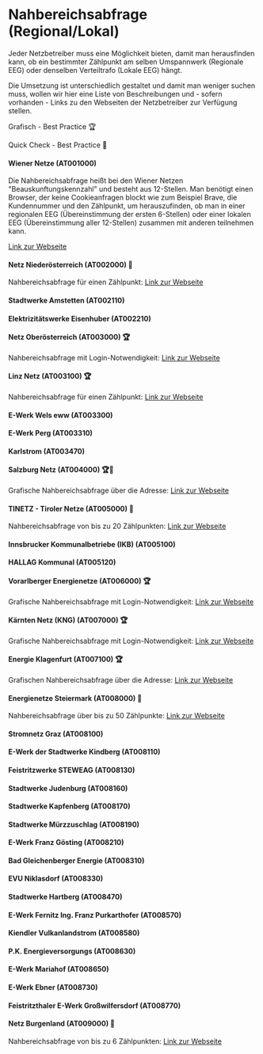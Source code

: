 # Nahbereichsabfrage (Regional/Lokal)

Jeder Netzbetreiber muss eine Möglichkeit bieten, damit man herausfinden kann, ob ein bestimmter Zählpunkt am selben Umspannwerk (Regionale EEG) oder denselben Verteiltrafo (Lokale EEG) hängt.&#x20;

Die Umsetzung ist unterschiedlich gestaltet und damit man weniger suchen muss, wollen wir hier eine Liste von Beschreibungen und - sofern vorhanden - Links zu den Webseiten der Netzbetreiber zur Verfügung stellen.&#x20;

Grafisch - Best Practice 🏆

Quick Check - Best Practice 🏅

#### Wiener Netze (AT001000)

Die Nahbereichsabfrage heißt bei den Wiener Netzen "Beauskunftungskennzahl" und besteht aus 12-Stellen. Man benötigt einen Browser, der keine Cookieanfragen blockt wie zum Beispiel Brave, die Kundennummer und den Zählpunkt, um herauszufinden, ob man in einer regionalen EEG (Übereinstimmung der ersten 6-Stellen) oder einer lokalen EEG (Übereinstimmung aller 12-Stellen) zusammen mit anderen teilnehmen kann.&#x20;

[Link zur Webseite](https://www.wienernetze.at/beauskunftungskennzahl-abfragen)

#### Netz Niederösterreich (AT002000) 🏅&#x20;

Nahbereichsabfrage für einen Zählpunkt: [Link zur Webseite](https://www.netz-noe.at/SpecialPages/EEGBeauskunftung.aspx)&#x20;

#### Stadtwerke Amstetten (AT002110)



#### Elektrizitätswerke Eisenhuber (AT002210)



#### Netz Oberösterreich (AT003000) 🏆

Nahbereichsabfrage mit Login-Notwendigkeit: [Link zur Webseite](https://netto.netzooe.at/netto/connectClient)&#x20;

#### Linz Netz (AT003100) 🏆

Nahbereichsabfrage für einen Zählpunkt: [Link zur Webseite](https://services.linznetz.at/energiegemeinschaften/?nav=%2Fde%2Flinz\_netz\_website%2Fstrom%2Fmein\_stromanschluss%2Ferzeugungsanlage\_anschliessen%2Fauskunft\_zum\_versorgungsbereich%2Fauskunft\_zum\_versorgungsbereich.xhtml)&#x20;

#### E-Werk Wels eww (AT003300)



#### E-Werk Perg (AT003310)



#### Karlstrom (AT003470)



#### Salzburg Netz (AT004000) 🏆🏅

Grafische Nahbereichsabfrage über die Adresse: [Link zur Webseite](https://www.salzburgnetz.at/stromnetz/energiegemeinschaften/erneuerbare-energie-gemeinschaften.html#woisteegmoeglich)&#x20;

#### TINETZ - Tiroler Netze (AT005000) 🏅

Nahbereichsabfrage von bis zu 20 Zählpunkten: [Link zur Webseite](https://www.tinetz.at/infobereich/energiegemeinschaften/auskunft-nahbereich/)

#### Innsbrucker Kommunalbetriebe (IKB) (AT005100)



#### HALLAG Kommunal (AT005120)



#### Vorarlberger Energienetze (AT006000) 🏆

Grafische Nahbereichsabfrage mit Login-Notwendigkeit: [Link zur Webseite](https://energiegemeinschaften.vorarlbergnetz.at/eeg\_auskunft/)

#### Kärnten Netz (KNG) (AT007000) 🏆

Grafische Nahbereichsabfrage mit Login-Notwendigkeit: [Link zur Webseite](https://kaerntennetz.at/erneuerbare-energiegemeinschaften-eeg.htm)

#### Energie Klagenfurt (AT007100) 🏆

Grafischen Nahbereichsabfrage über die Adresse: [Link zur Webseite](https://app.gitbook.com/u/ZuqzEqEeDrcdATHc5uv5drYzb852)

#### Energienetze Steiermark (AT008000) 🏅

Nahbereichsabfrage über bis zu 50 Zählpunkte: [Link zur Webseite](https://portal.e-netze.at/nahbereich)&#x20;

#### Stromnetz Graz (AT008100)



#### E-Werk der Stadtwerke Kindberg (AT008110)



#### Feistritzwerke STEWEAG (AT008130)



#### Stadtwerke Judenburg (AT008160)



#### Stadtwerke Kapfenberg (AT008170)



#### Stadtwerke Mürzzuschlag (AT008190)



#### E-Werk Franz Gösting (AT008210)



#### Bad Gleichenberger Energie (AT008310)



#### EVU Niklasdorf (AT008330)



#### Stadtwerke Hartberg (AT008470)



#### E-Werk Fernitz Ing. Franz Purkarthofer (AT008570)



#### Kiendler Vulkanlandstrom (AT008580)



#### P.K. Energieversorgungs (AT008630)



#### E-Werk Mariahof (AT008650)



#### E-Werk Ebner (AT008730)



#### Feistritzthaler E-Werk Großwilfersdorf (AT008770)



#### Netz Burgenland (AT009000) 🏅

Nahbereichsabfrage von bis zu 6 Zählpunkten: [Link zur Webseite](https://analytics.netzburgenland.at/eeg-nahbereichsabfrage2)
